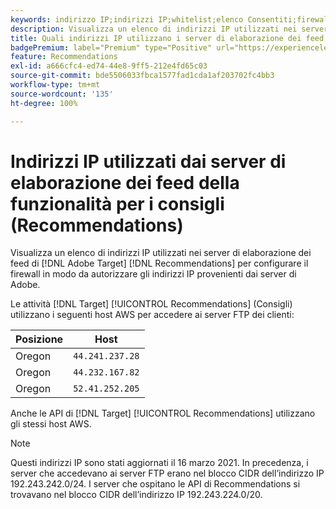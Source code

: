```yaml
---
keywords: indirizzo IP;indirizzi IP;whitelist;elenco Consentiti;firewall;consigli;feed;server;Adobe Experience Cloud;consigli;recommendations
description: Visualizza un elenco di indirizzi IP utilizzati nei server di elaborazione dei feed di  [!DNL Target]  Recommendations per configurare il firewall in modo da autorizzare gli indirizzi IP provenienti dai server di Adobe.
title: Quali indirizzi IP utilizzano i server di elaborazione dei feed della funzione Recommendations (Consigli)?
badgePremium: label="Premium" type="Positive" url="https://experienceleague.adobe.com/docs/target/using/introduction/intro.html?lang=en#premium newtab=true" tooltip="See what's included in Target Premium."
feature: Recommendations
exl-id: a666cfc4-ed74-44e8-9ff5-212e4fd65c03
source-git-commit: bde5506033fbca1577fad1cda1af203702fc4bb3
workflow-type: tm+mt
source-wordcount: '135'
ht-degree: 100%

---
```


# Indirizzi IP utilizzati dai server di elaborazione dei feed della funzionalità per i consigli (Recommendations)

Visualizza un elenco di indirizzi IP utilizzati nei server di elaborazione dei feed di [!DNL Adobe Target] [!DNL Recommendations] per configurare il firewall in modo da autorizzare gli indirizzi IP provenienti dai server di Adobe.

Le attività [!DNL Target] [!UICONTROL Recommendations] (Consigli) utilizzano i seguenti host AWS per accedere ai server FTP dei clienti:

| Posizione | Host |
| --- | --- |
| Oregon | `44.241.237.28` |
| Oregon | `44.232.167.82` |
| Oregon | `52.41.252.205` |

Anche le API di [!DNL Target] [!UICONTROL Recommendations] utilizzano gli stessi host AWS.

>[!NOTE]
>
>Questi indirizzi IP sono stati aggiornati il 16 marzo 2021. In precedenza, i server che accedevano ai server FTP erano nel blocco CIDR dell’indirizzo IP 192.243.242.0/24. I server che ospitano le API di Recommendations si trovavano nel blocco CIDR dell’indirizzo IP 192.243.224.0/20.
